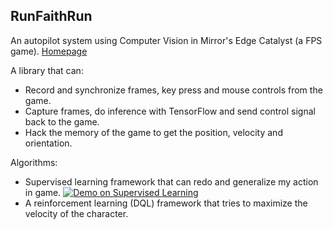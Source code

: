 RunFaithRun
---

An autopilot system using Computer Vision in Mirror's Edge Catalyst (a FPS game). [Homepage](http://shaofanlai.com/exp/6)

A library that can:
- Record and synchronize frames, key press and mouse controls from the game.
- Capture frames, do inference with TensorFlow and send control signal back to the game.
- Hack the memory of the game to get the position, velocity and orientation.

Algorithms:
- Supervised learning framework that can redo and generalize my action in game.
[![Demo on Supervised Learning](http://img.youtube.com/vi/EtMgox--Ofc/0.jpg)](http://www.youtube.com/watch?v=EtMgox--Ofc)
- A reinforcement learning (DQL) framework that tries to maximize the velocity of the character.
